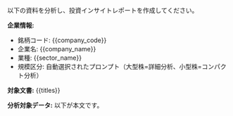 以下の資料を分析し、投資インサイトレポートを作成してください。

**企業情報:**
- 銘柄コード: {{company_code}}
- 企業名: {{company_name}}
- 業種: {{sector_name}}
- 規模区分: 自動選択されたプロンプト（大型株=詳細分析、小型株=コンパクト分析）

**対象文書:**
{{titles}}

**分析対象データ:**
以下が本文です。